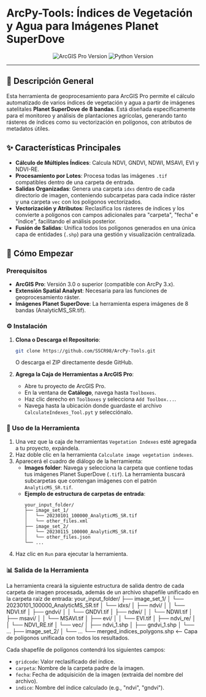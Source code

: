 # ArcPy-Tools: Índices de Vegetación y Agua para Imágenes Planet SuperDove

<p align="center">
  <img src="https://img.shields.io/badge/ArcGIS%20Pro-3.0%2B-blue.svg" alt="ArcGIS Pro Version">
  <img src="https://img.shields.io/badge/Python-3.x-blue.svg" alt="Python Version">
</p>

---

## 📄 Descripción General

Esta herramienta de geoprocesamiento para ArcGIS Pro permite el cálculo automatizado de varios índices de vegetación y agua a partir de imágenes satelitales **Planet SuperDove de 8 bandas**. Está diseñada específicamente para el monitoreo y análisis de plantaciones agrícolas, generando tanto rásteres de índices como su vectorización en polígonos, con atributos de metadatos útiles.

## ✨ Características Principales

*   **Cálculo de Múltiples Índices**: Calcula NDVI, GNDVI, NDWI, MSAVI, EVI y NDVI-RE.
*   **Procesamiento por Lotes**: Procesa todas las imágenes `.tif` compatibles dentro de una carpeta de entrada.
*   **Salidas Organizadas**: Genera una carpeta `idxs` dentro de cada directorio de imagen, conteniendo subcarpetas para cada índice ráster y una carpeta `vec` con los polígonos vectorizados.
*   **Vectorización y Atributos**: Reclasifica los rásteres de índices y los convierte a polígonos con campos adicionales para "carpeta", "fecha" e "índice", facilitando el análisis posterior.
*   **Fusión de Salidas**: Unifica todos los polígonos generados en una única capa de entidades (`.shp`) para una gestión y visualización centralizada.

## 🚀 Cómo Empezar

### Prerequisitos

*   **ArcGIS Pro**: Versión 3.0 o superior (compatible con ArcPy 3.x).
*   **Extensión Spatial Analyst**: Necesaria para las funciones de geoprocesamiento ráster.
*   **Imágenes Planet SuperDove**: La herramienta espera imágenes de 8 bandas (AnalyticMS_SR.tif).

### ⚙️ Instalación

1.  **Clona o Descarga el Repositorio**:
    ```bash
    git clone https://github.com/SSCR98/ArcPy-Tools.git
    ```
    O descarga el ZIP directamente desde GitHub.

2.  **Agrega la Caja de Herramientas a ArcGIS Pro**:
    *   Abre tu proyecto de ArcGIS Pro.
    *   En la ventana de **Catálogo**, navega hasta `Toolboxes`.
    *   Haz clic derecho en `Toolboxes` y selecciona `Add Toolbox...`.
    *   Navega hasta la ubicación donde guardaste el archivo `CalculateIndexes_Tool.pyt` y selecciónalo.

### 📝 Uso de la Herramienta

1.  Una vez que la caja de herramientas `Vegetation Indexes` esté agregada a tu proyecto, expándela.
2.  Haz doble clic en la herramienta `Calculate image vegetation indexes`.
3.  Aparecerá el cuadro de diálogo de la herramienta:
    *   **Images folder**: Navega y selecciona la carpeta que contiene todas tus imágenes Planet SuperDove (`.tif`). La herramienta buscará subcarpetas que contengan imágenes con el patrón `AnalyticMS_SR.tif`.
    *   **Ejemplo de estructura de carpetas de entrada**:
        ```
        your_input_folder/
        ├── image_set_1/
        │   └── 20230101_100000_AnalyticMS_SR.tif
        │   └── other_files.xml
        ├── image_set_2/
        │   └── 20230115_100000_AnalyticMS_SR.tif
        │   └── other_files.json
        └── ...
        ```
4.  Haz clic en `Run` para ejecutar la herramienta.

### 📊 Salida de la Herramienta

La herramienta creará la siguiente estructura de salida dentro de cada carpeta de imagen procesada, además de un archivo shapefile unificado en la carpeta raíz de entrada:
your_input_folder/
├── image_set_1/
│ └── 20230101_100000_AnalyticMS_SR.tif
│ └── idxs/
│ ├── ndvi/
│ │ └── NDVI.tif
│ ├── gndvi/
│ │ └── GNDVI.tif
│ ├── ndwi/
│ │ └── NDWI.tif
│ ├── msavi/
│ │ └── MSAVI.tif
│ ├── evi/
│ │ └── EVI.tif
│ ├── ndvi_re/
│ │ └── NDVI_RE.tif
│ └── vec/
│ ├── ndvi_1.shp
│ ├── gndvi_1.shp
│ └── ...
├── image_set_2/
│ └── ...
└── merged_indices_polygons.shp <-- Capa de polígonos unificada con todos los resultados.

Cada shapefile de polígonos contendrá los siguientes campos:

*   `gridcode`: Valor reclasificado del índice.
*   `carpeta`: Nombre de la carpeta padre de la imagen.
*   `fecha`: Fecha de adquisición de la imagen (extraída del nombre del archivo).
*   `indice`: Nombre del índice calculado (e.g., "ndvi", "gndvi").

